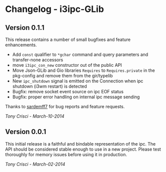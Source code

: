 # Changelog - i3ipc-GLib

## Version 0.1.1

This release contains a number of small bugfixes and feature enhancements.

* Add `const` qualifier to `*gchar` command and query parameters and transfer-none accessors
* move `i3ipc_con_new` constructor out of the public API
* Move Json-GLib and Gio libraries `Requires` to `Requires.private` in the pkg-config and remove them from the gir/typelib
* New `ipc_shutdown` signal is emitted on the Connection when ipc shutdown (i3wm restart) is detected
* Bugfix: remove socket event source on ipc EOF status
* Bugfix: proper error handling on internal ipc message sending

Thanks to [sardemff7](https://github.com/sardemff7) for bug reports and feature requests.

*Tony Crisci - March-10-2014*

## Version 0.0.1

This initial release is a faithful and bindable representation of the ipc. The API should be considered stable enough to use in a new project. Please test thoroughly for memory issues before using it in production.

*Tony Crisci - March-02-2014*

